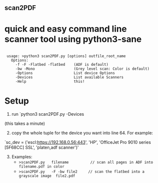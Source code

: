 ## scan2PDF
# quick and easy command line scanner tool using python3-sane

```

 usage: >python3 scan2PDF.py [options] outfile_root_name 
   Options:
     -f -F -Flatbed -flatbed    (ADF is default)
     -bw -Mono                  (Grey level scan: Color is default)
     -Options                   List device Options
     -Devices                   List available Scanners
     -Help                      this!
```

# Setup

 1. run `python3 scan2PDF.py -Devices
 
 (this takes a minute)
 
 2. copy the whole tuple for the device you want into line 64.  For example:
 
 `sc_dev = ('escl:https://192.168.0.56:443', 'HP', 'OfficeJet Pro 9010 series [5F68CC] SSL', 'platen,adf scanner')'

 3. Examples:
    * `>scan2PDF.py   filename          // scan all pages in ADF into filename.pdf in color`
    * `>scan2PDF.py   -F -bw file2     // scan the flatbed into a grayscale image  file2.pdf`
    
    
